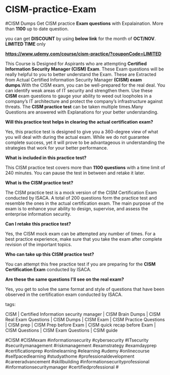 # CISM-practice-Exam
#CISM Dumps
Get CISM practice **Exam questions** with Expalaination. More than **1100** up to date question.

you can get **DISCOUNT** by using **below link** for the month of **OCT/NOV**. **LIMITED TIME** only
 
**https://www.udemy.com/course/cism-practice/?couponCode=LIMITED**

This Course is Designed for Aspirants who are attempting **Certified Information Security Manager (CISM) Exam**. These Exam questions will be really helpful to you to better understand the Exam. These are Extracted from Actual Certified Information Security Manager **(CISM) exam dumps**.With the CISM exam, you can be well-prepared for the real deal. You can identify weak areas of IT security and strengthen them. Use these **CISM** exam questions to gauge your ability to weed out loopholes in a company’s IT architecture and protect the company’s infrastructure against threats. The **CISM practice test** can be taken multiple times.Many Questions are answered with Explanations for your better understanding.

**Will this practice test helps in clearing the actual certification exam?**

Yes, this practice test is designed to give you a 360-degree view of what you will deal with during the actual exam. While we do not guarantee complete success, yet it will prove to be advantageous in understanding the strategies that work for your better performance.

**What is included in this practice test?**

This CISM practice test covers more than **1100 questions** with a time limit of 240 minutes. You can pause the test in between and retake it later.

**What is the CISM practice test?**

The CISM practice test is a mock version of the CISM Certification Exam conducted by ISACA. A total of 200 questions form the practice test and resemble the ones in the actual certification exam. The main purpose of the exam is to enhance your ability to design, supervise, and assess the enterprise information security.

**Can I retake this practice test?**

Yes, the CISM mock exam can be attempted any number of times. For a best practice experience, make sure that you take the exam after complete revision of the important topics.

**Who can take up this CISM practice test?**

You can attempt this free practice test if you are preparing for the **CISM Certification Exam** conducted by ISACA.

**Are these the same questions I'll see on the real exam?**

Yes, you get to solve the same format and style of questions that have been observed in the certification exam conducted by ISACA.


tags:

CISM | Certified Information security manager | CISM Brain Dumps | CISM Real Exam Questions | CISM Dumps | CISM Exam | CISM Practice Questions | CISM prep | CISM Prep before Exam | CISM quick recap before Exam | CISM Questions | CISM Exam Questions | CSIM guide

#CISM #CISMexam #informationsecurity #cybersecurity #ITsecurity #securitymanagement #riskmanagement #examstrategy #examdayprep #certificationprep #onlinelearning #elearning #udemy #onlinecourse #selfpacedlearning #studyathome #professionaldevelopment #careeradvancement #skillbuilding #informationsecurityprofessional #informationsecuritymanager #certifiedprofessional #
